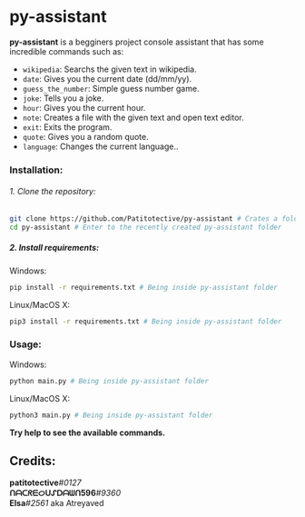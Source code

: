 # py-assistant

**py-assistant** is a begginers project console assistant that has some incredible commands such as:
- `wikipedia`: Searchs the given text in wikipedia.
- `date`: Gives you the current date (dd/mm/yy).
- `guess_the_number`: Simple guess number game.
- `joke`: Tells you a joke.
- `hour`: Gives you the current hour.
- `note`: Creates a file with the given text and open text editor.
- `exit`: Exits the program.
- `quote`: Gives you a random quote.
- `language`: Changes the current language..

### Installation: 
###### 1. Clone the repository:
```sh
git clone https://github.com/Patitotective/py-assistant # Crates a folder called py-assistant and clone the repository to it
cd py-assistant # Enter to the recently created py-assistant folder
```
##### 2. Install requirements:
Windows:
```sh
pip install -r requirements.txt # Being inside py-assistant folder
```
Linux/MacOS X:
```sh
pip3 install -r requirements.txt # Being inside py-assistant folder
```

### Usage:
Windows:
```sh
python main.py # Being inside py-assistant folder
```
Linux/MacOS X:
```sh
python3 main.py # Being inside py-assistant folder
```

**Try help to see the available commands.**

Credits:
---
**patitotective**_#0127_  
**ᑎᗩᑕᖇᗴᝪᑌᔑᗞᗩᗯᑎ596**_#9360_  
**Elsa**_#2561_ aka Atreyaved
